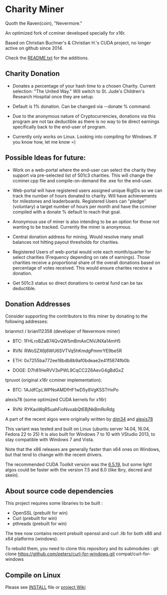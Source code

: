 # Charity Miner

Quoth the Raven(coin), "Nevermore."

An optimized fork of ccminer developed specially for x16r.

Based on Christian Buchner's &amp; Christian H.'s CUDA project, no longer active on github since 2014.

Check the [README.txt](README.txt) for the additions.

## Charity Donation

- Donates a percentage of your hash time to a chosen Charity. Current selection: "The United Way." Will switch to St. Jude's Children's Research Hospital once they are setup.

- Default is 1% donation. Can be changed via --donate % command.

- Due to the anonymous nature of Cryptocurrencies, donations via this program are not tax deductible as there is no way to tie direct earnings specifically back to the end-user of program.

- Currently only works on Linux. Looking into compiling for Windows. If you know how, let me know =)


## Possible Ideas for future:

- Work on a web-portal where the end-user can select the charity they support via pre-selected list of 501c3 charities. This will change the ccminer.cpp file and compile-on-demand the .exe for the end-user.

- Web-portal will have registered users assigned unique RigIDs so we can track the number of hours donated to charity. Will have achievements for milestones and leaderboards. Registered Users can "pledge" (voluntary) a target number of hours per month and have the ccminer compiled with a donate % default to reach that goal.

- Anonymous use of miner is also intending to be an option for those not wanting to be tracked. Currently the miner is anonymous.

- Central donation address for mining. Would resolve many small balances not hitting payout thresholds for charities. 

- Registered Users of web-portal would vote each month/quarter for select charities (Frequency depending on rate of earnings). Those charities receive a proportional share of the overall donations based on percentage of votes received. This would ensure charites receive a donation.

 - Get 501c3 status so direct donations to central fund can be tax deductible.

## Donation Addresses

Consider supporting the contributors to this miner by donating to the following addresses:

brianmct / brian112358 (developer of Nevermore miner)

- BTC: 1FHLroBZaB74QvQW5mBmAxCNVJNXa14mH5

- RVN: RWoSZX6j6WU6SVTVq5hKmdgPmmrYE9be5R

- ETH: 0x7255ba772ee18bdb8b9af0bdeae2e41f5874fb0b

- DOGE: D7h81HeRVV3xPWL9CqCC2Z6AevG4gBdGxZ

tpruvot (original x16r ccminer implementation):

- BTC: 1AJdfCpLWPNoAMDfHF1wD5y8VgKSSTHxPo

alexis78 (some optimized CUDA kernels for x16r)

- RVN: RYKaoWqR5uahFioNvxabQtEBjNkBmRoRdg

A part of the recent algos were originally written by [djm34](https://github.com/djm34) and [alexis78](https://github.com/alexis78)

This variant was tested and built on Linux (ubuntu server 14.04, 16.04, Fedora 22 to 25)
It is also built for Windows 7 to 10 with VStudio 2013, to stay compatible with Windows 7 and Vista.

Note that the x86 releases are generally faster than x64 ones on Windows, but that tend to change with the recent drivers.

The recommended CUDA Toolkit version was the [6.5.19](http://developer.download.nvidia.com/compute/cuda/6_5/rel/installers/cuda_6.5.19_windows_general_64.exe), but some light algos could be faster with the version 7.5 and 8.0 (like lbry, decred and skein).

About source code dependencies
------------------------------

This project requires some libraries to be built :

- OpenSSL (prebuilt for win)
- Curl (prebuilt for win)
- pthreads (prebuilt for win)

The tree now contains recent prebuilt openssl and curl .lib for both x86 and x64 platforms (windows).

To rebuild them, you need to clone this repository and its submodules :
    git clone https://github.com/peters/curl-for-windows.git compat/curl-for-windows


Compile on Linux
----------------

Please see [INSTALL](https://github.com/tpruvot/ccminer/blob/linux/INSTALL) file or [project Wiki](https://github.com/tpruvot/ccminer/wiki/Compatibility)
